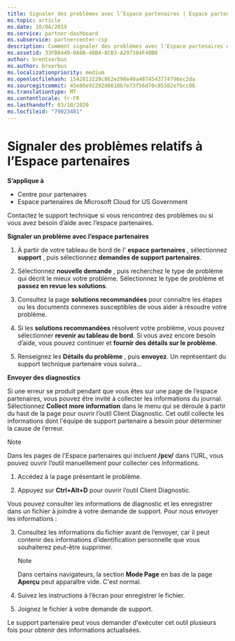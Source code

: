 ```yaml
---
title: Signaler des problèmes avec l’Espace partenaires | Espace partenaires
ms.topic: article
ms.date: 10/04/2019
ms.service: partner-dashboard
ms.subservice: partnercenter-csp
description: Comment signaler des problèmes avec l'Espace partenaires et collecter des informations de diagnostic pour notre équipe de Support.
ms.assetid: 33FB8449-0A8B-48B4-8CB3-A297104F40B0
author: brentserbus
ms.author: brserbus
ms.localizationpriority: medium
ms.openlocfilehash: 1542813229c062e298e40a4874543774796ec2da
ms.sourcegitcommit: 45e80e92292d6618b7e73f56d70c85382e7bcc06
ms.translationtype: MT
ms.contentlocale: fr-FR
ms.lasthandoff: 03/10/2020
ms.locfileid: "79023481"
---
```

# <a name="report-problems-with-partner-center"></a>Signaler des problèmes relatifs à l’Espace partenaires

**S’applique à**

- Centre pour partenaires
- Espace partenaires de Microsoft Cloud for US Government


Contactez le support technique si vous rencontrez des problèmes ou si vous avez besoin d’aide avec l’espace partenaires.

**Signaler un problème avec l’espace partenaires**

1. À partir de votre tableau de bord de l' **espace partenaires** , sélectionnez **support** , puis sélectionnez **demandes de support partenaires**.

2. Sélectionnez **nouvelle demande** , puis recherchez le type de problème qui décrit le mieux votre problème. Sélectionnez le type de problème et **passez en revue les solutions**.

3. Consultez la page **solutions recommandées** pour connaître les étapes ou les documents connexes susceptibles de vous aider à résoudre votre problème.

4. Si les **solutions recommandées** résolvent votre problème, vous pouvez sélectionner **revenir au tableau de bord**. Si vous avez encore besoin d’aide, vous pouvez continuer et **fournir des détails sur le problème**.

5. Renseignez les **Détails du problème** , puis **envoyez**. Un représentant du support technique partenaire vous suivra...

**Envoyer des diagnostics**

Si une erreur se produit pendant que vous êtes sur une page de l’espace partenaires, vous pouvez être invité à collecter les informations du journal. Sélectionnez **Collect more information** dans le menu qui se déroule à partir du haut de la page pour ouvrir l’outil Client Diagnostic. Cet outil collecte les informations dont l'équipe de support partenaire a besoin pour déterminer la cause de l’erreur. 

>[!NOTE]
>Dans les pages de l'Espace partenaires qui incluent **/pcv/** dans l’URL, vous pouvez ouvrir l’outil manuellement pour collecter ces informations.

1. Accédez à la page présentant le problème.

2. Appuyez sur **Ctrl+Alt+D** pour ouvrir l’outil Client Diagnostic.

Vous pouvez consulter les informations de diagnostic et les enregistrer dans un fichier à joindre à votre demande de support. Pour nous envoyer les informations :

3. Consultez les informations du fichier avant de l’envoyer, car il peut contenir des informations d’identification personnelle que vous souhaiterez peut-être supprimer. 

    >[!NOTE]
    >Dans certains navigateurs, la section **Mode Page** en bas de la page **Aperçu** peut apparaître vide. C'est normal.

4. Suivez les instructions à l’écran pour enregistrer le fichier.

5. Joignez le fichier à votre demande de support.

Le support partenaire peut vous demander d'exécuter cet outil plusieurs fois pour obtenir des informations actualisées.

